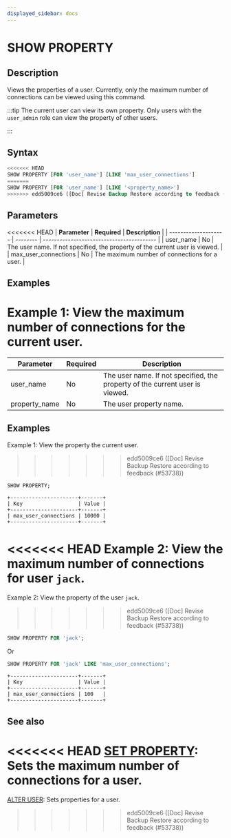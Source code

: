 ```yaml
---
displayed_sidebar: docs
---
```


# SHOW PROPERTY

## Description

Views the properties of a user. Currently, only the maximum number of connections can be viewed using this command.

:::tip
The current user can view its own property. Only users with the `user_admin` role can view the property of other users.

:::

## Syntax

```SQL
<<<<<<< HEAD
SHOW PROPERTY [FOR 'user_name'] [LIKE 'max_user_connections']
=======
SHOW PROPERTY [FOR 'user_name'] [LIKE '<property_name>']
>>>>>>> edd5009ce6 ([Doc] Revise Backup Restore according to feedback (#53738))
```

## Parameters

<<<<<<< HEAD
| **Parameter**              | **Required** | **Description**                                    |
| -------------------- | -------- | ----------------------------------------- |
| user_name            | No       | The user name. If not specified, the property of the current user is viewed. |
| max_user_connections | No       | The maximum number of connections for a user.      |

## Examples

Example 1: View the maximum number of connections for the current user.
=======
| **Parameter**        | **Required** | **Description**                                                              |
| -------------------- | ------------ | ---------------------------------------------------------------------------- |
| user_name            | No           | The user name. If not specified, the property of the current user is viewed. |
| property_name        | No           | The user property name.                                                      |

## Examples

Example 1: View the property the current user.
>>>>>>> edd5009ce6 ([Doc] Revise Backup Restore according to feedback (#53738))

```Plain
SHOW PROPERTY;

+----------------------+-------+
| Key                  | Value |
+----------------------+-------+
| max_user_connections | 10000 |
+----------------------+-------+
```

<<<<<<< HEAD
Example 2: View the maximum number of connections for user `jack`.
=======
Example 2: View the property of the user `jack`.
>>>>>>> edd5009ce6 ([Doc] Revise Backup Restore according to feedback (#53738))

```SQL
SHOW PROPERTY FOR 'jack';
```

Or

```SQL
SHOW PROPERTY FOR 'jack' LIKE 'max_user_connections';
```

```Plain
+----------------------+-------+
| Key                  | Value |
+----------------------+-------+
| max_user_connections | 100   |
+----------------------+-------+
```

## See also

<<<<<<< HEAD
[SET PROPERTY](./SET_PROPERTY.md): Sets the maximum number of connections for a user.
=======
[ALTER USER](./ALTER_USER.md): Sets properties for a user.
>>>>>>> edd5009ce6 ([Doc] Revise Backup Restore according to feedback (#53738))
